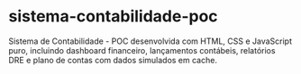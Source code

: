 # sistema-contabilidade-poc
Sistema de Contabilidade - POC desenvolvida com HTML, CSS e JavaScript puro, incluindo dashboard financeiro, lançamentos contábeis, relatórios DRE e plano de contas com dados simulados em cache.
